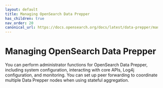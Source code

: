 ```yaml
---
layout: default
title: Managing OpenSearch Data Prepper
has_children: true
nav_order: 20
canonical_url: https://docs.opensearch.org/docs/latest/data-prepper/managing-data-prepper/managing-data-prepper/
---
```


# Managing OpenSearch Data Prepper

You can perform administrator functions for OpenSearch Data Prepper, including system configuration, interacting with core APIs, Log4j configuration, and monitoring. You can set up peer forwarding to coordinate multiple Data Prepper nodes when using stateful aggregation. 